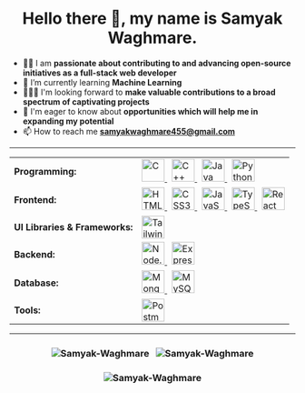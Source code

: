 <h1 align="center">Hello there 👋, my name is Samyak Waghmare.</h1>

<!--
**Samyak-Waghmare/Samyak-Waghmare** is a ✨ _special_ ✨ repository because its `README.md` (this file) appears on your GitHub profile.

Here are some ideas to get you started:
-->

- 👩‍💻 I am **passionate about contributing to and advancing open-source initiatives as a full-stack web developer**
- 🌱 I’m currently learning **Machine Learning**
- 🧑‍🤝‍🧑 I'm looking forward to **make valuable contributions to a broad spectrum of captivating projects**
- 🤝 I'm eager to know about **opportunities which will help me in expanding my potential**
- 📫 How to reach me **samyakwaghmare455@gmail.com**

<!--
- 🔭 I’m currently working on ...
- 🌱 I’m currently learning ...
- 👯 I’m looking to collaborate on ...
- 🤔 I’m looking for help with ...
- 💬 Ask me about ...
- 📫 How to reach me: ...
- 😄 Pronouns: ...
- ⚡ Fun fact: ...
-->

<hr>

<table>
  <tr>
    <td><strong>Programming:</strong></td>
    <td>
      <a href="https://www.cprogramming.com/" target="_blank" rel="noreferrer">
        <img src="https://skillicons.dev/icons?i=c" alt="C" width="40" height="40"/>
      </a>&nbsp;
      <a href="https://www.w3schools.com/cpp/" target="_blank" rel="noreferrer">
        <img src="https://skillicons.dev/icons?i=cpp" alt="C++" width="40" height="40"/>
      </a>&nbsp;
      <a href="https://www.java.com/" target="_blank" rel="noreferrer">
        <img src="https://skillicons.dev/icons?i=java" alt="Java" width="40" height="40"/>
      </a>&nbsp;
      <a href="https://www.python.org/" target="_blank" rel="noreferrer">
        <img src="https://skillicons.dev/icons?i=python" alt="Python" width="40" height="40"/>
      </a>
    </td>
  </tr>

  <tr>
    <td><strong>Frontend:</strong></td>
    <td>
      <a href="https://www.w3.org/html/" target="_blank" rel="noreferrer">
        <img src="https://skillicons.dev/icons?i=html" alt="HTML5" width="40" height="40"/>
      </a>&nbsp;
      <a href="https://www.w3schools.com/css/" target="_blank" rel="noreferrer">
        <img src="https://skillicons.dev/icons?i=css" alt="CSS3" width="40" height="40"/>
      </a>&nbsp;
      <a href="https://developer.mozilla.org/en-US/docs/Web/JavaScript" target="_blank" rel="noreferrer">
        <img src="https://skillicons.dev/icons?i=js" alt="JavaScript" width="40" height="40"/>
      </a>&nbsp;
      <a href="https://www.typescriptlang.org/" target="_blank" rel="noreferrer">
        <img src="https://skillicons.dev/icons?i=ts" alt="TypeScript" width="40" height="40"/>
      </a>&nbsp;
      <a href="https://reactjs.org/" target="_blank" rel="noreferrer">
        <img src="https://skillicons.dev/icons?i=react" alt="React" width="40" height="40"/>
      </a>
    </td>
  </tr>

  <tr>
    <td><strong>UI Libraries & Frameworks:</strong></td>
    <td>
      <a href="https://tailwindcss.com/" target="_blank" rel="noreferrer">
        <img src="https://skillicons.dev/icons?i=tailwind" alt="TailwindCSS" width="40" height="40"/>
      </a>
    </td>
  </tr>

  <tr>
    <td><strong>Backend:</strong></td>
    <td>
      <a href="https://nodejs.org/" target="_blank" rel="noreferrer">
        <img src="https://skillicons.dev/icons?i=nodejs" alt="Node.js" width="40" height="40"/>
      </a>&nbsp;
      <a href="https://expressjs.com/" target="_blank" rel="noreferrer">
        <img src="https://skillicons.dev/icons?i=express" alt="Express.js" width="40" height="40"/>
      </a>
    </td>
  </tr>

  <tr>
    <td><strong>Database:</strong></td>
    <td>
      <a href="https://www.mongodb.com/" target="_blank" rel="noreferrer">
        <img src="https://skillicons.dev/icons?i=mongodb" alt="MongoDB" width="40" height="40"/>
      </a>&nbsp;
      <a href="https://www.mysql.com/" target="_blank" rel="noreferrer">
        <img src="https://skillicons.dev/icons?i=mysql" alt="MySQL" width="40" height="40"/>
      </a>
    </td>
  </tr>

  <tr>
    <td><strong>Tools:</strong></td>
    <td>
      <a href="https://www.postman.com/" target="_blank" rel="noreferrer">
        <img src="https://skillicons.dev/icons?i=postman" alt="Postman" width="40" height="40"/>
      </a>
    </td>
  </tr>
</table>

<hr>


<h3 align=center>
 <img align="center" src="https://github-readme-stats.vercel.app/api/top-langs?username=Samyak-Waghmare&show_icons=true&locale=en&layout=compact&langs_count=5&theme=tokyonight" alt="Samyak-Waghmare" />  
&nbsp;
<img align="center" src="https://github-readme-stats.vercel.app/api?username=Samyak-Waghmare&show_icons=true&count_private=true&theme=tokyonight&hide_rank=true&hide=contribs" alt="Samyak-Waghmare" />
</h3>
<h3 align=center>
<img align="center" src="https://github-readme-streak-stats.herokuapp.com/?user=Samyak-Waghmare&theme=tokyonight" alt="Samyak-Waghmare" />
</h3>
